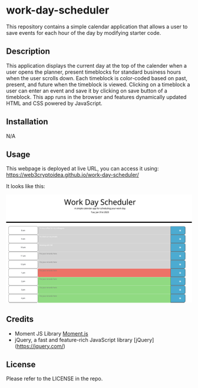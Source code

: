 # work-day-scheduler
This repository contains a simple calendar application that allows a user to save events for each hour of the day by modifying starter code.

## Description

This application displays the current day at the top of the calender when a user opens the planner, present timeblocks for standard business hours when the user scrolls down. Each timeblock is color-coded based on past, present, and future when the timeblock is viewed. Clicking on a timeblock a user can enter an event and save it by clicking on save button of a timeblock.
This app runs in the browser and features dynamically updated HTML and CSS powered by JavaScript.  

## Installation
N/A

## Usage 
This webpage is deployed  at live URL, you can access it using: https://web3cryptoidea.github.io/work-day-scheduler/

It looks like this:

![Screenshot](assets/images/image1.png)
 

## Credits

- Moment JS Library [Moment.js](https://momentjs.com/) 
- jQuery, a fast and feature-rich JavaScript library [jQuery] (https://jquery.com/)


## License
Please refer to the LICENSE in the repo.

 
 

  
